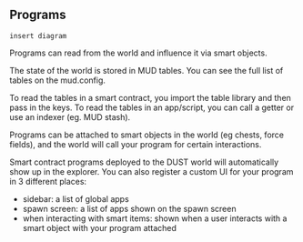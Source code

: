 ## Programs

```
insert diagram
```

Programs can read from the world and influence it via smart objects.

The state of the world is stored in MUD tables. You can see the full list of tables on the mud.config.

To read the tables in a smart contract, you import the table library and then pass in the keys. To read the tables in an app/script, you can call a getter or use an indexer (eg. MUD stash).

Programs can be attached to smart objects in the world (eg chests, force fields), and the world will call your program for certain interactions.

Smart contract programs deployed to the DUST world will automatically show up in the explorer. You can also register a custom UI for your program in 3 different places:

- sidebar: a list of global apps
- spawn screen: a list of apps shown on the spawn screen
- when interacting with smart items: shown when a user interacts with a smart object with your program attached
